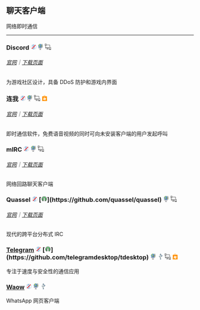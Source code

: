 ## 聊天客户端

网络即时通信

---

### Discord ![](../assets/free.png) ![](../assets/earth-globe.png) ![](../assets/multi_platform.png)

###### [官网](https://discordapp.com/)｜[下载页面](https://discordapp.com/download)

为游戏社区设计，具备 DDoS 防护和游戏内界面

### 连我 ![](../assets/free.png) ![](../assets/earth-globe.png) ![](../assets/multi_platform.png) ![](../assets/windows-store.png)

###### [官网](https://line.me/zh-hans/)｜[下载页面](https://line.me/zh-hans/download)

即时通信软件，免费语音视频的同时可向未安装客户端的用户发起呼叫

### mIRC ![](../assets/free.png) ![](../assets/earth-globe.png) ![](../assets/multi_platform.png)

###### [官网](http://www.mirc.com/)｜[下载页面](http://www.mirc.com/get.html)

网络回路聊天客户端

### Quassel ![](../assets/free.png) [![](../assets/open-source-icon.png "GPL@GitHub: https://github.com/quassel/quassel")](https://github.com/quassel/quassel) ![](../assets/earth-globe.png) ![](../assets/multi_platform.png)

###### [官网](http://quassel-irc.org/)｜[下载页面](http://quassel-irc.org/downloads)

现代的跨平台分布式 IRC

### [Telegram](https://desktop.telegram.org/) ![](../assets/free.png) [![](../assets/open-source-icon.png "GPL 3.0@GitHub: https://github.com/telegramdesktop/tdesktop")](https://github.com/telegramdesktop/tdesktop) ![](../assets/earth-globe.png) ![](../assets/usb.png) ![](../assets/multi_platform.png) ![](../assets/windows-store.png)

专注于速度与安全性的通信应用

### [Waow](http://dedg3.com/wao/) ![](../assets/free.png) ![](../assets/earth-globe.png) ![](../assets/usb.png)

WhatsApp 网页客户端

